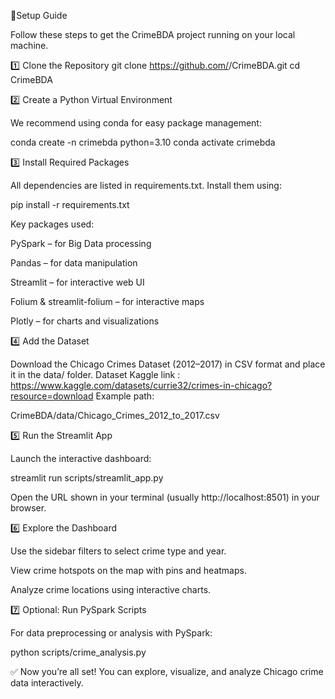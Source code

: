 🚀Setup Guide

Follow these steps to get the CrimeBDA project running on your local machine.

1️⃣ Clone the Repository
git clone https://github.com/<your-username>/CrimeBDA.git
cd CrimeBDA

2️⃣ Create a Python Virtual Environment

We recommend using conda for easy package management:

conda create -n crimebda python=3.10
conda activate crimebda

3️⃣ Install Required Packages

All dependencies are listed in requirements.txt. Install them using:

pip install -r requirements.txt


Key packages used:

PySpark – for Big Data processing

Pandas – for data manipulation

Streamlit – for interactive web UI

Folium & streamlit-folium – for interactive maps

Plotly – for charts and visualizations

4️⃣ Add the Dataset

Download the Chicago Crimes Dataset (2012–2017) in CSV format and place it in the data/ folder.
Dataset Kaggle link : https://www.kaggle.com/datasets/currie32/crimes-in-chicago?resource=download
Example path:

CrimeBDA/data/Chicago_Crimes_2012_to_2017.csv

5️⃣ Run the Streamlit App

Launch the interactive dashboard:

streamlit run scripts/streamlit_app.py


Open the URL shown in your terminal (usually http://localhost:8501) in your browser.

6️⃣ Explore the Dashboard

Use the sidebar filters to select crime type and year.

View crime hotspots on the map with pins and heatmaps.

Analyze crime locations using interactive charts.

7️⃣ Optional: Run PySpark Scripts

For data preprocessing or analysis with PySpark:

python scripts/crime_analysis.py


✅ Now you’re all set! You can explore, visualize, and analyze Chicago crime data interactively.
